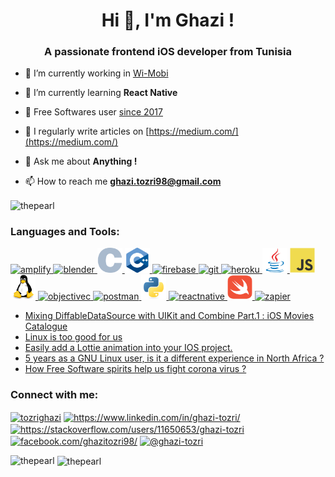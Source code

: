 <h1 align="center">Hi 👋, I'm Ghazi !</h1>
<h3 align="center">A passionate frontend iOS developer from Tunisia</h3>

- 🔭 I’m currently working in [Wi-Mobi](http://www.wi-mobi.com/)

- 🌱 I’m currently learning **React Native**

- 🤝 Free Softwares user [since 2017](https://twitter.com/ClLfsm)

- 📝 I regularly write articles on [https://medium.com/](https://medium.com/)

- 💬 Ask me about **Anything !**

- 📫 How to reach me **ghazi.tozri98@gmail.com**


<p><img align="center" src="https://github-readme-streak-stats.herokuapp.com/?user=thepearl&" alt="thepearl" /></p>

<h3 align="left">Languages and Tools:</h3>
<p align="left"> <a href="https://aws.amazon.com/amplify/" target="_blank"> <img src="https://docs.amplify.aws/assets/logo-dark.svg" alt="amplify" width="40" height="40"/> </a> <a href="https://www.blender.org/" target="_blank"> <img src="https://download.blender.org/branding/community/blender_community_badge_white.svg" alt="blender" width="40" height="40"/> </a> <a href="https://www.cprogramming.com/" target="_blank"> <img src="https://raw.githubusercontent.com/devicons/devicon/master/icons/c/c-original.svg" alt="c" width="40" height="40"/> </a> <a href="https://www.w3schools.com/cpp/" target="_blank"> <img src="https://raw.githubusercontent.com/devicons/devicon/master/icons/cplusplus/cplusplus-original.svg" alt="cplusplus" width="40" height="40"/> </a> <a href="https://firebase.google.com/" target="_blank"> <img src="https://www.vectorlogo.zone/logos/firebase/firebase-icon.svg" alt="firebase" width="40" height="40"/> </a> <a href="https://git-scm.com/" target="_blank"> <img src="https://www.vectorlogo.zone/logos/git-scm/git-scm-icon.svg" alt="git" width="40" height="40"/> </a> <a href="https://heroku.com" target="_blank"> <img src="https://www.vectorlogo.zone/logos/heroku/heroku-icon.svg" alt="heroku" width="40" height="40"/> </a> <a href="https://www.java.com" target="_blank"> <img src="https://raw.githubusercontent.com/devicons/devicon/master/icons/java/java-original.svg" alt="java" width="40" height="40"/> </a> <a href="https://developer.mozilla.org/en-US/docs/Web/JavaScript" target="_blank"> <img src="https://raw.githubusercontent.com/devicons/devicon/master/icons/javascript/javascript-original.svg" alt="javascript" width="40" height="40"/> </a> <a href="https://www.linux.org/" target="_blank"> <img src="https://raw.githubusercontent.com/devicons/devicon/master/icons/linux/linux-original.svg" alt="linux" width="40" height="40"/> </a> <a href="https://developer.apple.com/library/archive/documentation/Cocoa/Conceptual/ProgrammingWithObjectiveC/Introduction/Introduction.html" target="_blank"> <img src="https://www.vectorlogo.zone/logos/apple_objectivec/apple_objectivec-icon.svg" alt="objectivec" width="40" height="40"/> </a> <a href="https://postman.com" target="_blank"> <img src="https://www.vectorlogo.zone/logos/getpostman/getpostman-icon.svg" alt="postman" width="40" height="40"/> </a> <a href="https://www.python.org" target="_blank"> <img src="https://raw.githubusercontent.com/devicons/devicon/master/icons/python/python-original.svg" alt="python" width="40" height="40"/> </a> <a href="https://reactnative.dev/" target="_blank"> <img src="https://reactnative.dev/img/header_logo.svg" alt="reactnative" width="40" height="40"/> </a> <a href="https://developer.apple.com/swift/" target="_blank"> <img src="https://raw.githubusercontent.com/devicons/devicon/master/icons/swift/swift-original.svg" alt="swift" width="40" height="40"/> </a> <a href="https://zapier.com" target="_blank"> <img src="https://www.vectorlogo.zone/logos/zapier/zapier-icon.svg" alt="zapier" width="40" height="40"/> </a> </p>

<!-- MEDIUM:START -->
- [Mixing DiffableDataSource with UIKit and Combine  Part.1 : iOS Movies Catalogue](https://medium.com/dataseries/mixing-diffabledatasource-with-uikit-and-combine-part-1-ios-movies-catalogue-65cf90e37305?source=rss-eb5c8d177dab------2)
- [Linux is too good for us](https://medium.com/dataseries/linux-is-too-good-for-us-2986a733c950?source=rss-eb5c8d177dab------2)
- [Easily add a Lottie animation into your IOS project.](https://medium.com/dataseries/easily-add-a-lottie-animation-into-your-ios-project-e9b0560ace1f?source=rss-eb5c8d177dab------2)
- [5 years as a GNU Linux user, is it a  different experience in North Africa ?](https://medium.com/dataseries/5-years-as-a-gnu-linux-user-is-it-a-different-experience-in-north-africa-54fa4546e9c2?source=rss-eb5c8d177dab------2)
- [How Free Software spirits help us fight corona virus ?](https://medium.com/how-free-software-spirits-helps-us-fighting-corona/how-free-software-spirits-helps-us-fighting-corona-virus-2e9527f45e0?source=rss-eb5c8d177dab------2)
<!-- MEDIUM:END -->


<h3 align="left">Connect with me:</h3>
<p align="left">
<a href="https://twitter.com/tozrighazi" target="blank"><img align="center" src="https://cdn.jsdelivr.net/npm/simple-icons@3.0.1/icons/twitter.svg" alt="tozrighazi" height="30" width="40" /></a>
<a href="https://linkedin.com/in/https://www.linkedin.com/in/ghazi-tozri/" target="blank"><img align="center" src="https://cdn.jsdelivr.net/npm/simple-icons@3.0.1/icons/linkedin.svg" alt="https://www.linkedin.com/in/ghazi-tozri/" height="30" width="40" /></a>
<a href="https://stackoverflow.com/users/https://stackoverflow.com/users/11650653/ghazi-tozri" target="blank"><img align="center" src="https://cdn.jsdelivr.net/npm/simple-icons@3.0.1/icons/stackoverflow.svg" alt="https://stackoverflow.com/users/11650653/ghazi-tozri" height="30" width="40" /></a>
<a href="https://fb.com/facebook.com/ghazitozri98/" target="blank"><img align="center" src="https://cdn.jsdelivr.net/npm/simple-icons@3.0.1/icons/facebook.svg" alt="facebook.com/ghazitozri98/" height="30" width="40" /></a>
<a href="https://medium.com/@ghazi-tozri" target="blank"><img align="center" src="https://cdn.jsdelivr.net/npm/simple-icons@3.0.1/icons/medium.svg" alt="@ghazi-tozri" height="30" width="40" /></a>
</p>

<p><img align="left" src="https://github-readme-stats.vercel.app/api/top-langs?username=thepearl&show_icons=true&locale=en&layout=compact" alt="thepearl" /></p>

<p>&nbsp;<img align="center" src="https://github-readme-stats.vercel.app/api?username=thepearl&show_icons=true&locale=en" alt="thepearl" /></p>







